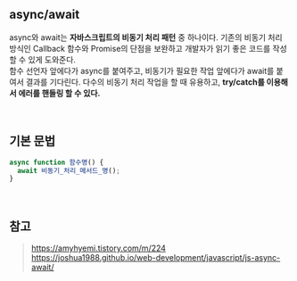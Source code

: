 ## async/await
async와 await는 **자바스크립트의 비동기 처리 패턴** 중 하나이다. 기존의 비동기 처리 방식인 Callback 함수와 Promise의 단점을 보완하고 개발자가 읽기 좋은 코드를 작성할 수 있게 도와준다.  
함수 선언자 앞에다가 async를 붙여주고, 비동기가 필요한 작업 앞에다가 await를 붙여서 결과를 기다린다. 다수의 비동기 처리 작업을 할 때 유용하고, **try/catch를 이용해서 에러를 핸들링 할 수 있다.**

<br/>

## 기본 문법
```javascript
async function 함수명() {
  await 비동기_처리_메서드_명();
}
```

<br/>

## 참고
> https://amyhyemi.tistory.com/m/224  
> https://joshua1988.github.io/web-development/javascript/js-async-await/
